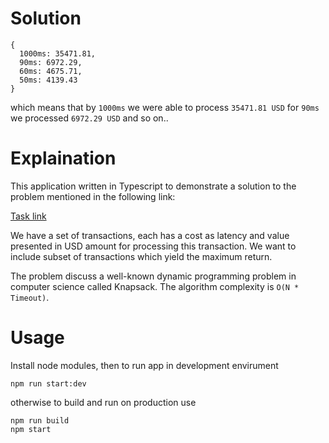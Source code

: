 # Solution

```
{
  1000ms: 35471.81,
  90ms: 6972.29,
  60ms: 4675.71,
  50ms: 4139.43
}
```

which means that by `1000ms` we were able to process `35471.81 USD`
for `90ms` we processed `6972.29 USD` and so on..


# Explaination

This application written in Typescript to demonstrate a solution to the problem mentioned in the following link:

[Task link](https://gist.github.com/Valve/834d7122ca75dc58d28c3e4be5a15506)

We have a set of transactions, each has a cost as latency and value presented in USD amount for processing this transaction. We want to include subset of transactions which yield the maximum return.

The problem discuss a well-known dynamic programming problem in computer science called Knapsack. The algorithm complexity is `O(N * Timeout)`.

# Usage

Install node modules, then to run app in development envirument

```
npm run start:dev
```

otherwise to build and run on production use

```
npm run build
npm start
```
